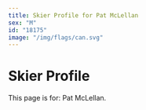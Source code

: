 ```yaml
---
title: Skier Profile for Pat McLellan
sex: "M"
id: "18175"
image: "/img/flags/can.svg" 
---
```


# Skier Profile

This page is for: Pat McLellan.
    